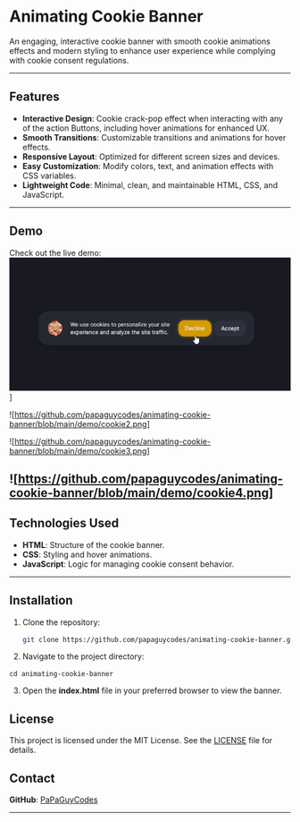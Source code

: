 # Animating Cookie Banner

An engaging, interactive cookie banner with smooth cookie animations effects and modern styling to enhance user experience while complying with cookie consent regulations.
 

---

## Features

- **Interactive Design**: Cookie crack-pop effect when interacting with any of the action Buttons, including hover animations for enhanced UX.
- **Smooth Transitions**: Customizable transitions and animations for hover effects.
- **Responsive Layout**: Optimized for different screen sizes and devices.
- **Easy Customization**: Modify colors, text, and animation effects with CSS variables.
- **Lightweight Code**: Minimal, clean, and maintainable HTML, CSS, and JavaScript.

---

## Demo

Check out the live demo: 
[![Project Preview](https://github.com/papaguycodes/animating-cookie-banner/blob/main/demo/cookie1.png)](https://github.com/papaguycodes/animating-cookie-banner/blob/main/demo/cookievideo.mp4)]

![https://github.com/papaguycodes/animating-cookie-banner/blob/main/demo/cookie2.png]

![https://github.com/papaguycodes/animating-cookie-banner/blob/main/demo/cookie3.png]

![https://github.com/papaguycodes/animating-cookie-banner/blob/main/demo/cookie4.png]
---

## Technologies Used

- **HTML**: Structure of the cookie banner.
- **CSS**: Styling and hover animations.
- **JavaScript**: Logic for managing cookie consent behavior.

---

## Installation

1. Clone the repository:

   ```bash
   git clone https://github.com/papaguycodes/animating-cookie-banner.git

2. Navigate to the project directory:
 ```
cd animating-cookie-banner
```
 
3. Open the **index.html** file in your preferred browser to view the banner.


## License

This project is licensed under the MIT License. See the [LICENSE](LICENSE) file for details.

## Contact

**GitHub**: [PaPaGuyCodes](https://github.com/PaPaGuyCodes)   

---

